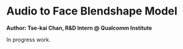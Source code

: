 # Audio to Face Blendshape Model

**Author: Tse-kai Chan, R&D Intern @ Qualcomm Institute**

In progress work.
